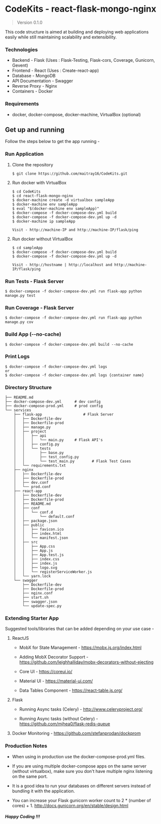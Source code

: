 # CodeKits - react-flask-mongo-nginx

> Version 0.1.0

This code structure is aimed at building and deploying web applications easily while still maintaining scalability and extensibility.

### Technologies

- Backend - Flask (Uses : Flask-Testing, Flask-cors, Coverage, Gunicorn, Gevent)
- Frontend - React (Uses : Create-react-app)
- Database - MongoDB
- API Documentation - Swagger
- Reverse Proxy - Nginx
- Containers - Docker

### Requirements

- docker, docker-compose, docker-machine, VirtualBox (optional)

## Get up and running

Follow the steps below to get the app running -

### Run Application

1.  Clone the repository

    ```
    $ git clone https://github.com/maitray16/CodeKits.git
    ```

1.  Run docker with VirtualBox

    ```
    $ cd CodeKits
    $ cd react-flask-mongo-nginx
    $ docker-machine create -d virtualbox sampleApp
    $ docker-machine env sampleApp
    $ eval "$(docker-machine env sampleApp)"
    $ docker-compose -f docker-compose-dev.yml build
    $ docker-compose -f docker-compose-dev.yml up -d
    $ docker-machine ip sampleApp

    Visit - http://machine-IP and http://machine-IP/flask/ping
    ```

2)  Run docker without VirtualBox

    ```
    $ cd sampleApp
    $ docker-compose -f docker-compose-dev.yml build
    $ docker-compose -f docker-compose-dev.yml up -d

    Visit - http://hostname | http://localhost and http://machine-IP/flask/ping
    ```

### Run Tests - Flask Server

```
$ docker-compose -f docker-compose-dev.yml run flask-app python manage.py test
```

### Run Coverage - Flask Server

```
$ docker-compose -f docker-compose-dev.yml run flask-app python manage.py cov
```

### Build App (--no-cache)

```
$ docker-compose -f docker-compose-dev.yml build --no-cache
```

### Print Logs

```
$ docker-compose -f docker-compose-dev.yml logs
or
$ docker-compose -f docker-compose-dev.yml logs {container name}
```

### Directory Structure

```
├── README.md
├── docker-compose-dev.yml 		# dev config
├── docker-compose-prod.yml		# prod config
└── services
    ├── flask-app					# Flask Server
    │   ├── Dockerfile-dev
    │   ├── Dockerfile-prod
    │   ├── manage.py
    │   ├── project
    │   │   ├── api
    │   │   │   └── main.py		# Flask API's
    │   │   ├── config.py
    │   │   └── tests
    │   │       ├── base.py
    │   │       ├── test_config.py
    │   │       └── test_main.py		# Flask Test Cases
    │   └── requirements.txt
    ├── nginx
    │   ├── Dockerfile-dev
    │   ├── Dockerfile-prod
    │   ├── dev.conf
    │   └── prod.conf
    ├── react-app
    │   ├── Dockerfile-dev
    │   ├── Dockerfile-prod
    │   ├── README.md
    │   ├── conf
    │   │   └── conf.d
    │   │       └── default.conf
    │   ├── package.json
    │   ├── public
    │   │   ├── favicon.ico
    │   │   ├── index.html
    │   │   └── manifest.json
    │   ├── src
    │   │   ├── App.css
    │   │   ├── App.js
    │   │   ├── App.test.js
    │   │   ├── index.css
    │   │   ├── index.js
    │   │   ├── logo.svg
    │   │   └── registerServiceWorker.js
    │   └── yarn.lock
    └── swagger
        ├── Dockerfile-dev
        ├── Dockerfile-prod
        ├── nginx.conf
        ├── start.sh
        ├── swagger.json
        └── update-spec.py
```

### Extending Starter App

Suggested tools/libraries that can be added depending on your use case -

1.  ReactJS

    - MobX for State Management - https://mobx.js.org/index.html

    - Adding MobX Decorator Support - https://github.com/leighhalliday/mobx-decorators-without-ejecting

    - Core UI - https://coreui.io/

    - Material UI - https://material-ui.com/

    - Data Tables Component - https://react-table.js.org/

2)  Flask

    - Running Async tasks (Celery) - http://www.celeryproject.org/

    - Running Async tasks (without Celery) - https://github.com/mjhea0/flask-redis-queue

3)  Docker Monitoring - https://github.com/stefanprodan/dockprom

### Production Notes

- When using in production use the docker-compose-prod.yml files.

- If you are using multiple docker-compose apps on the same server (without virtualbox), make sure you don't have multiple nginx listening on the same port.

- It is a good idea to run your databases on different servers instead of bundling it with the application.

- You can increase your Flask gunicorn worker count to 2 * (number of cores) + 1. http://docs.gunicorn.org/en/stable/design.html

##### Happy Coding !!!

